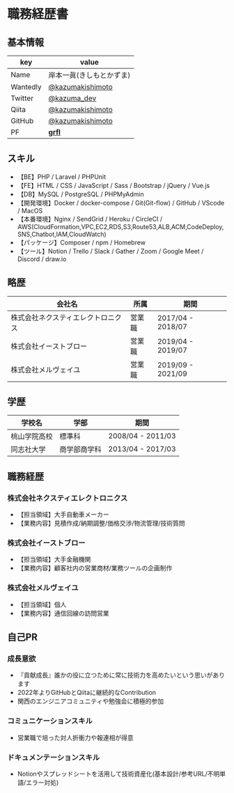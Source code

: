 # **職務経歴書**
## **基本情報**
|key|value|
|---|-----|
|Name|岸本一眞(きしもとかずま)|
|Wantedly|[@kazumakishimoto](https://www.wantedly.com/id/kazumakishimoto)|
|Twitter|[@kazuma_dev](https://twitter.com/kazuma_dev)|
|Qiita|[@kazumakishimoto](https://qiita.com/kazumakishimoto)|
|GitHub|[@kazumakishimoto](https://github.com/kazumakishimoto)|
|PF|[**grfl**](https://grfl.work)|

## **スキル**
- 【BE】PHP / Laravel / PHPUnit
- 【FE】HTML / CSS / JavaScript / Sass / Bootstrap / jQuery / Vue.js
- 【DB】MySQL / PostgreSQL / PHPMyAdmin
- 【開発環境】Docker / docker-compose / Git(Git-flow) / GitHub / VScode / MacOS
- 【本番環境】Nginx / SendGrid / Heroku / CircleCI / AWS(CloudFormation,VPC,EC2,RDS,S3,Route53,ALB,ACM,CodeDeploy,SNS,Chatbot,IAM,CloudWatch)
- 【パッケージ】Composer / npm / Homebrew
- 【ツール】Notion / Trello / Slack / Gather / Zoom / Google Meet / Discord / draw.io

## **略歴**
|会社名|所属|期間|
|---|-----|-----|
|株式会社ネクスティエレクトロニクス|営業職|2017/04 - 2018/07|
|株式会社イーストブロー|営業職|2019/04 - 2019/07|
|株式会社メルヴェイユ|営業職|2019/09 - 2021/09|

## **学歴**
|学校名|学部|期間|
|---|-----|-----|
|桃山学院高校|標準科|2008/04 - 2011/03|
|同志社大学|商学部商学科|2013/04 - 2017/03|
<div style="page-break-before:always"></div>

## **職務経歴**
### **株式会社ネクスティエレクトロニクス**
- 【担当領域】大手自動車メーカー
- 【業務内容】見積作成/納期調整/価格交渉/物流管理/技術質問

### **株式会社イーストブロー**
- 【担当領域】大手金融機関
- 【業務内容】顧客社内の営業商材/業務ツールの企画制作

### **株式会社メルヴェイユ**
- 【担当領域】個人
- 【業務内容】通信回線の訪問営業

## **自己PR**
### **成長意欲**
- 『貢献成長』誰かの役に立つために常に技術力を高めたいという思いがあります
- 2022年よりGitHubとQiitaに継続的なContribution
- 関西のエンジニアコミュニティや勉強会に積極的参加

### **コミュニケーションスキル**
- 営業職で培った対人折衝力や報連相が得意

### **ドキュメンテーションスキル**
- Notionやスプレッドシートを活用して技術資産化(基本設計/参考URL/不明単語/エラー対処)
